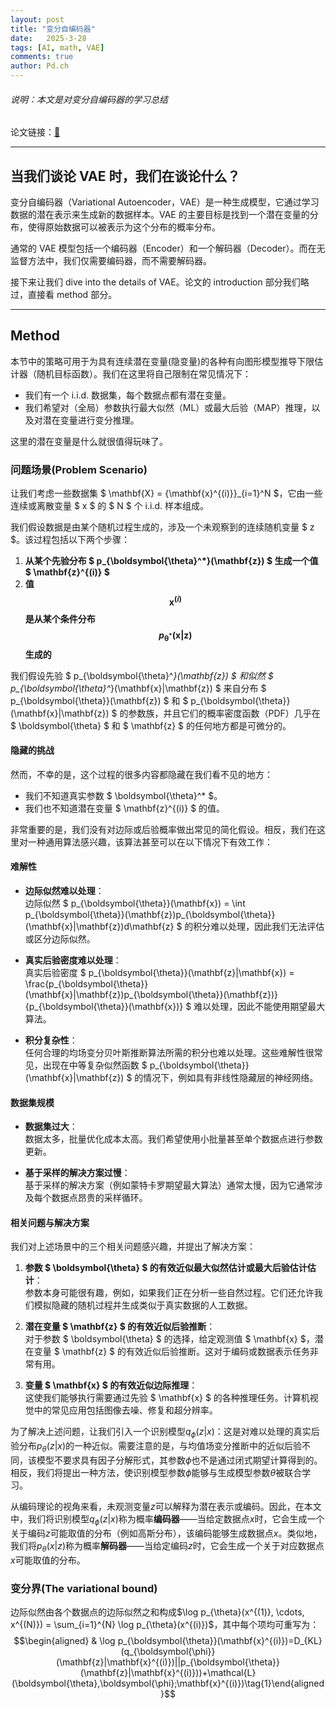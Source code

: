 ```yaml
---
layout: post
title: "变分自编码器"
date:   2025-3-28
tags: [AI, math, VAE]
comments: true
author: Pd.ch
---
```


###### 说明：本文是对变分自编码器的学习总结

<!-- more -->

论文链接：[🔗](https://arxiv.org/abs/1312.6114)

---

## 当我们谈论 VAE 时，我们在谈论什么？

变分自编码器（Variational Autoencoder，VAE）是一种生成模型，它通过学习数据的潜在表示来生成新的数据样本。VAE 的主要目标是找到一个潜在变量的分布，使得原始数据可以被表示为这个分布的概率分布。

通常的 VAE 模型包括一个编码器（Encoder）和一个解码器（Decoder）。而在无监督方法中，我们仅需要编码器，而不需要解码器。

接下来让我们 dive into the details of VAE。论文的 introduction 部分我们略过，直接看 method 部分。

---

## Method

本节中的策略可用于为具有连续潜在变量(隐变量)的各种有向图形模型推导下限估计器（随机目标函数）。我们在这里将自己限制在常见情况下：

- 我们有一个 i.i.d. 数据集，每个数据点都有潜在变量。
- 我们希望对（全局）参数执行最大似然（ML）或最大后验（MAP）推理，以及对潜在变量进行变分推理。

这里的潜在变量是什么就很值得玩味了。

### 问题场景(Problem Scenario)

让我们考虑一些数据集 $ \mathbf{X} = \{\mathbf{x}^{(i)}\}_{i=1}^N $，它由一些连续或离散变量 $ x $ 的 $ N $ 个 i.i.d. 样本组成。

我们假设数据是由某个随机过程生成的，涉及一个未观察到的连续随机变量 $ z $。该过程包括以下两个步骤：

1.  **从某个先验分布 $ p_{\boldsymbol{\theta}^*}(\mathbf{z}) $ 生成一个值 $ \mathbf{z}^{(i)} $**  
2.  **值 $$ \mathbf{x}^{(i)} $$ 是从某个条件分布 $$p_{\boldsymbol{\theta}^*}(\mathbf{x}|\mathbf{z})$$ 生成的**

我们假设先验 $ p_{\boldsymbol{\theta}^*}(\mathbf{z}) $ 和似然 $ p_{\boldsymbol{\theta}^*}(\mathbf{x}|\mathbf{z}) $ 来自分布 $ p_{\boldsymbol{\theta}}(\mathbf{z}) $ 和 $ p_{\boldsymbol{\theta}}(\mathbf{x}|\mathbf{z}) $ 的参数族，并且它们的概率密度函数（PDF）几乎在 $ \boldsymbol{\theta} $ 和 $ \mathbf{z} $ 的任何地方都是可微分的。

#### 隐藏的挑战

然而，不幸的是，这个过程的很多内容都隐藏在我们看不见的地方：

- 我们不知道真实参数 $ \boldsymbol{\theta}^* $。
- 我们也不知道潜在变量 $ \mathbf{z}^{(i)} $ 的值。

非常重要的是，我们没有对边际或后验概率做出常见的简化假设。相反，我们在这里对一种通用算法感兴趣，该算法甚至可以在以下情况下有效工作：

#### 难解性

- **边际似然难以处理**：  
  边际似然 $ p_{\boldsymbol{\theta}}(\mathbf{x}) = \int p_{\boldsymbol{\theta}}(\mathbf{z})p_{\boldsymbol{\theta}}(\mathbf{x}|\mathbf{z})d\mathbf{z} $ 的积分难以处理，因此我们无法评估或区分边际似然。

- **真实后验密度难以处理**：  
  真实后验密度 $ p_{\boldsymbol{\theta}}(\mathbf{z}|\mathbf{x}) = \frac{p_{\boldsymbol{\theta}}(\mathbf{x}|\mathbf{z})p_{\boldsymbol{\theta}}(\mathbf{z})}{p_{\boldsymbol{\theta}}(\mathbf{x})} $ 难以处理，因此不能使用期望最大算法。

- **积分复杂性**：  
  任何合理的均场变分贝叶斯推断算法所需的积分也难以处理。这些难解性很常见，出现在中等复杂似然函数 $ p_{\boldsymbol{\theta}}(\mathbf{x}|\mathbf{z}) $ 的情况下，例如具有非线性隐藏层的神经网络。

#### 数据集规模

- **数据集过大**：  
  数据太多，批量优化成本太高。我们希望使用小批量甚至单个数据点进行参数更新。

- **基于采样的解决方案过慢**：  
  基于采样的解决方案（例如蒙特卡罗期望最大算法）通常太慢，因为它通常涉及每个数据点昂贵的采样循环。

#### 相关问题与解决方案

我们对上述场景中的三个相关问题感兴趣，并提出了解决方案：

1. **参数 $ \boldsymbol{\theta} $ 的有效近似最大似然估计或最大后验估计估计**：  
   参数本身可能很有趣，例如，如果我们正在分析一些自然过程。它们还允许我们模拟隐藏的随机过程并生成类似于真实数据的人工数据。

2. **潜在变量 $ \mathbf{z} $ 的有效近似后验推断**：  
   对于参数 $ \boldsymbol{\theta} $ 的选择，给定观测值 $ \mathbf{x} $，潜在变量 $ \mathbf{z} $ 的有效近似后验推断。这对于编码或数据表示任务非常有用。

3. **变量 $ \mathbf{x} $ 的有效近似边际推理**：  
   这使我们能够执行需要通过先验 $ \mathbf{x} $ 的各种推理任务。计算机视觉中的常见应用包括图像去噪、修复和超分辨率。
   
为了解决上述问题，让我们引入一个识别模型$q_{\phi}(z|x)$：这是对难以处理的真实后验分布$p_{\theta}(z|x)$的一种近似。需要注意的是，与均值场变分推断中的近似后验不同，该模型不要求具有因子分解形式，其参数$\phi$也不是通过闭式期望计算得到的。相反，我们将提出一种方法，使识别模型参数$\phi$能够与生成模型参数$\theta$被联合学习。

从编码理论的视角来看，未观测变量$z$可以解释为潜在表示或编码。因此，在本文中，我们将识别模型$q_{\phi}(z|x)$称为概率**编码器**——当给定数据点$x$时，它会生成一个关于编码$z$可能取值的分布（例如高斯分布），该编码能够生成数据点$x$。类似地，我们将$p_{\theta}(x|z)$称为概率**解码器**——当给定编码$z$时，它会生成一个关于对应数据点$x$可能取值的分布。

### 变分界(The variational bound)

边际似然由各个数据点的边际似然之和构成$\log p_{\theta}(x^{(1)}, \cdots, x^{(N)}) = \sum_{i=1}^{N} \log p_{\theta}(x^{(i)})$，其中每个项均可重写为：
$$\begin{aligned}  & \log p_{\boldsymbol{\theta}}(\mathbf{x}^{(i)})=D_{KL}(q_{\boldsymbol{\phi}}(\mathbf{z}|\mathbf{x}^{(i)})||p_{\boldsymbol{\theta}}(\mathbf{z}|\mathbf{x}^{(i)}))+\mathcal{L}(\boldsymbol{\theta},\boldsymbol{\phi};\mathbf{x}^{(i)})\tag{1}\end{aligned}$$